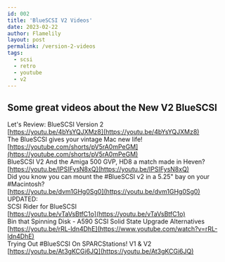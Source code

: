 ```yaml
---
id: 002
title: 'BlueSCSI V2 Videos'
date: 2023-02-22
author: Flamelily
layout: post
permalink: /version-2-videos
tags:
  - scsi
  - retro
  - youtube
  - v2
---
```

## Some great videos about the New V2 BlueSCSI

Let's Review: BlueSCSI Version 2<br>
[https://youtu.be/4bYsYQJXMz8](https://youtu.be/4bYsYQJXMz8)<br>
The BlueSCSI gives your vintage Mac new life!<br>
[https://youtube.com/shorts/pV5rA0mPeGM](https://youtube.com/shorts/pV5rA0mPeGM)<br>
BlueSCSI V2 And the Amiga 500 GVP, HD8 a match made in Heven?<br>
[https://youtu.be/IPSIFysN8xQ](https://youtu.be/IPSIFysN8xQ)<br>
Did you know you can mount the #BlueSCSI v2 in a 5.25" bay on your #Macintosh?<br>
[https://youtu.be/dvm1GHg0Sg0](https://youtu.be/dvm1GHg0Sg0)<br>
UPDATED:<br>
SCSI Rider for BlueSCSI<br>
[https://youtu.be/vTaVsBtfC1o](https://youtu.be/vTaVsBtfC1o)<br>
Bin that Spinning Disk - A590 SCSI Solid State Upgrade Alternatives<br>
[https://youtu.be/rRL-ldn4DhE](https://www.youtube.com/watch?v=rRL-ldn4DhE)<br>
Trying Out #BlueSCSI On SPARCStations! V1 & V2<br>
[https://youtu.be/At3gKCGi6JQ](https://youtu.be/At3gKCGi6JQ)